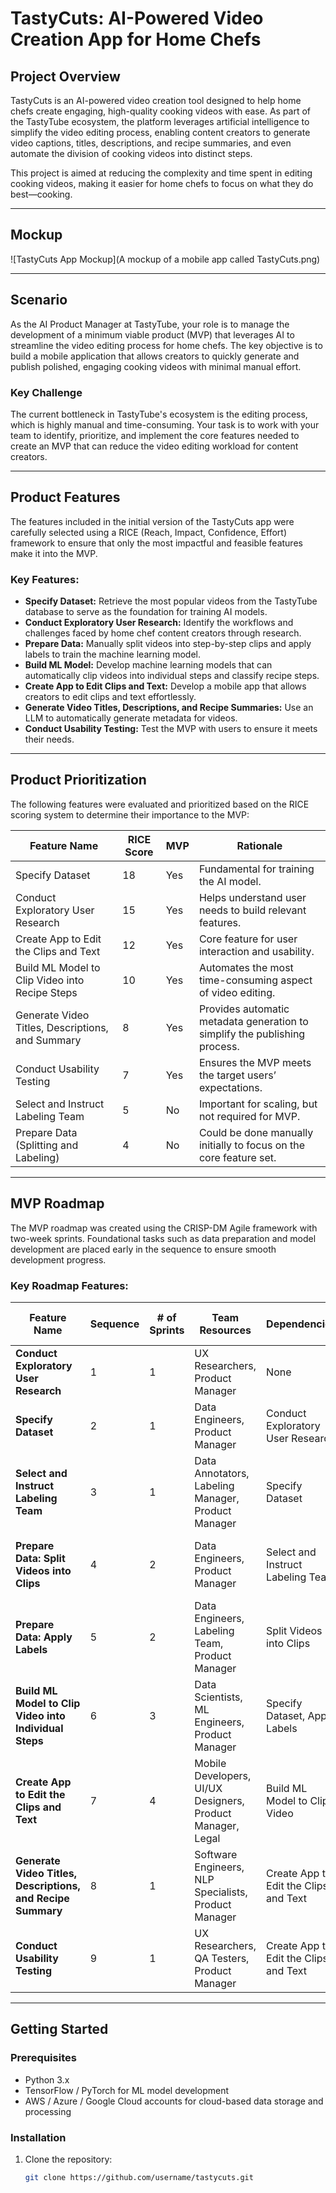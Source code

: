 # TastyCuts: AI-Powered Video Creation App for Home Chefs

## Project Overview

TastyCuts is an AI-powered video creation tool designed to help home chefs create engaging, high-quality cooking videos with ease. As part of the TastyTube ecosystem, the platform leverages artificial intelligence to simplify the video editing process, enabling content creators to generate video captions, titles, descriptions, and recipe summaries, and even automate the division of cooking videos into distinct steps.

This project is aimed at reducing the complexity and time spent in editing cooking videos, making it easier for home chefs to focus on what they do best—cooking.

---

## Mockup

![TastyCuts App Mockup](A mockup of a mobile app called TastyCuts.png)

---

## Scenario

As the AI Product Manager at TastyTube, your role is to manage the development of a minimum viable product (MVP) that leverages AI to streamline the video editing process for home chefs. The key objective is to build a mobile application that allows creators to quickly generate and publish polished, engaging cooking videos with minimal manual effort.

### Key Challenge

The current bottleneck in TastyTube's ecosystem is the editing process, which is highly manual and time-consuming. Your task is to work with your team to identify, prioritize, and implement the core features needed to create an MVP that can reduce the video editing workload for content creators.

---

## Product Features

The features included in the initial version of the TastyCuts app were carefully selected using a RICE (Reach, Impact, Confidence, Effort) framework to ensure that only the most impactful and feasible features make it into the MVP. 

### Key Features:
- **Specify Dataset:** Retrieve the most popular videos from the TastyTube database to serve as the foundation for training AI models.
- **Conduct Exploratory User Research:** Identify the workflows and challenges faced by home chef content creators through research.
- **Prepare Data:** Manually split videos into step-by-step clips and apply labels to train the machine learning model.
- **Build ML Model:** Develop machine learning models that can automatically clip videos into individual steps and classify recipe steps.
- **Create App to Edit Clips and Text:** Develop a mobile app that allows creators to edit clips and text effortlessly.
- **Generate Video Titles, Descriptions, and Recipe Summaries:** Use an LLM to automatically generate metadata for videos.
- **Conduct Usability Testing:** Test the MVP with users to ensure it meets their needs.

---

## Product Prioritization

The following features were evaluated and prioritized based on the RICE scoring system to determine their importance to the MVP:

| Feature Name                                  | RICE Score | MVP | Rationale |
|-----------------------------------------------|------------|-----|-----------|
| Specify Dataset                               | 18         | Yes | Fundamental for training the AI model. |
| Conduct Exploratory User Research             | 15         | Yes | Helps understand user needs to build relevant features. |
| Create App to Edit the Clips and Text         | 12         | Yes | Core feature for user interaction and usability. |
| Build ML Model to Clip Video into Recipe Steps| 10         | Yes | Automates the most time-consuming aspect of video editing. |
| Generate Video Titles, Descriptions, and Summary | 8        | Yes | Provides automatic metadata generation to simplify the publishing process. |
| Conduct Usability Testing                     | 7          | Yes | Ensures the MVP meets the target users’ expectations. |
| Select and Instruct Labeling Team             | 5          | No  | Important for scaling, but not required for MVP. |
| Prepare Data (Splitting and Labeling)         | 4          | No  | Could be done manually initially to focus on the core feature set. |

---

## MVP Roadmap

The MVP roadmap was created using the CRISP-DM Agile framework with two-week sprints. Foundational tasks such as data preparation and model development are placed early in the sequence to ensure smooth development progress.

### Key Roadmap Features:

| Feature Name                                    | Sequence | # of Sprints | Team Resources                                         | Dependencies                     | Technical Skills OpenSource                | Technical Skills AWS        | Technical Skills Azure          | Technical Skills Google                  |
|-------------------------------------------------|----------|--------------|--------------------------------------------------------|-----------------------------------|--------------------------------------------|-----------------------------|---------------------------------|-----------------------------------------|
| **Conduct Exploratory User Research**           | 1        | 1            | UX Researchers, Product Manager                        | None                              | Survey tools, User research frameworks     | None                        | None                            | None                                    |
| **Specify Dataset**                             | 2        | 1            | Data Engineers, Product Manager                        | Conduct Exploratory User Research | SQL, Python, Pandas                       | Amazon S3                   | Azure Data Lake                   | Google Cloud Storage                    |
| **Select and Instruct Labeling Team**           | 3        | 1            | Data Annotators, Labeling Manager, Product Manager     | Specify Dataset                   | None                                     | None                        | None                            | None                                    |
| **Prepare Data: Split Videos into Clips**       | 4        | 2            | Data Engineers, Product Manager                        | Select and Instruct Labeling Team | Python, FFmpeg                            | Amazon S3, AWS Lambda       | Azure Data Lake, Azure Functions  | Google Cloud Storage, Google Functions  |
| **Prepare Data: Apply Labels**                  | 5        | 2            | Data Engineers, Labeling Team, Product Manager         | Split Videos into Clips           | SQL, Python, Labeling frameworks          | Amazon SageMaker Ground Truth | Azure Machine Learning           | Google Cloud AutoML                    |
| **Build ML Model to Clip Video into Individual Steps** | 6        | 3            | Data Scientists, ML Engineers, Product Manager         | Specify Dataset, Apply Labels     | Python, TensorFlow, PyTorch, OpenCV       | Amazon SageMaker             | Azure Machine Learning           | Google AI Platform                     |
| **Create App to Edit the Clips and Text**       | 7        | 4            | Mobile Developers, UI/UX Designers, Product Manager, Legal | Build ML Model to Clip Video       | React Native, Flutter                     | AWS Amplify                 | Azure App Service                | Firebase                                |
| **Generate Video Titles, Descriptions, and Recipe Summary** | 8        | 1            | Software Engineers, NLP Specialists, Product Manager  | Create App to Edit the Clips and Text | Python, NLTK, spaCy                      | Amazon Comprehend            | Azure Text Analytics              | Google Natural Language API            |
| **Conduct Usability Testing**                   | 9        | 1            | UX Researchers, QA Testers, Product Manager            | Create App to Edit the Clips and Text | Usability testing tools                  | None                        | None                            | None                                    |

---

## Getting Started

### Prerequisites

- Python 3.x
- TensorFlow / PyTorch for ML model development
- AWS / Azure / Google Cloud accounts for cloud-based data storage and processing

### Installation

1. Clone the repository:
   ```bash
   git clone https://github.com/username/tastycuts.git
